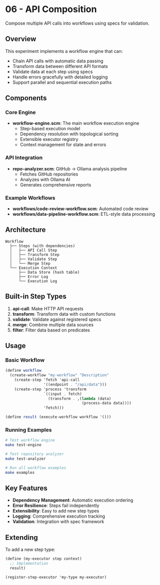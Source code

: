 # 06 - API Composition

Compose multiple API calls into workflows using specs for validation.

## Overview

This experiment implements a workflow engine that can:
- Chain API calls with automatic data passing
- Transform data between different API formats
- Validate data at each step using specs
- Handle errors gracefully with detailed logging
- Support parallel and sequential execution paths

## Components

### Core Engine
- **workflow-engine.scm**: The main workflow execution engine
  - Step-based execution model
  - Dependency resolution with topological sorting
  - Extensible executor registry
  - Context management for state and errors

### API Integration
- **repo-analyzer.scm**: GitHub → Ollama analysis pipeline
  - Fetches GitHub repositories
  - Analyzes with Ollama AI
  - Generates comprehensive reports

### Example Workflows
- **workflows/code-review-workflow.scm**: Automated code review
- **workflows/data-pipeline-workflow.scm**: ETL-style data processing

## Architecture

```
Workflow
  ├── Steps (with dependencies)
  │   ├── API Call Step
  │   ├── Transform Step
  │   ├── Validate Step
  │   └── Merge Step
  └── Execution Context
      ├── Data Store (hash table)
      ├── Error Log
      └── Execution Log
```

## Built-in Step Types

1. **api-call**: Make HTTP API requests
2. **transform**: Transform data with custom functions
3. **validate**: Validate against registered specs
4. **merge**: Combine multiple data sources
5. **filter**: Filter data based on predicates

## Usage

### Basic Workflow
```scheme
(define workflow
  (create-workflow "my-workflow" "Description"
    (create-step 'fetch 'api-call 
                 '((endpoint . "/api/data")))
    (create-step 'process 'transform
                 `((input . fetch)
                   (transform . ,(lambda (data) 
                                  (process-data data))))
                 'fetch)))

(define result (execute-workflow workflow '()))
```

### Running Examples
```bash
# Test workflow engine
make test-engine

# Test repository analyzer  
make test-analyzer

# Run all workflow examples
make examples
```

## Key Features

- **Dependency Management**: Automatic execution ordering
- **Error Resilience**: Steps fail independently
- **Extensibility**: Easy to add new step types
- **Logging**: Comprehensive execution tracking
- **Validation**: Integration with spec framework

## Extending

To add a new step type:
```scheme
(define (my-executor step context)
  ;; Implementation
  result)

(register-step-executor 'my-type my-executor)
```